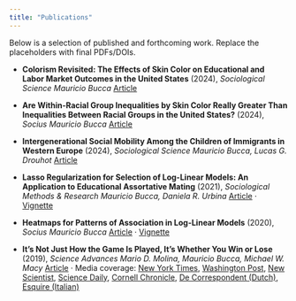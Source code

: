```yaml
---
title: "Publications"
---
```


Below is a selection of published and forthcoming work. Replace the placeholders with final PDFs/DOIs.


- **Colorism Revisited: The Effects of Skin Color on Educational and Labor Market Outcomes in the United States** (2024), *Sociological Science*
  *Mauricio Bucca*
  [Article](https://sociologicalscience.com/articles-v11-19-517/)

- **Are Within-Racial Group Inequalities by Skin Color Really Greater Than Inequalities Between Racial Groups in the United States?** (2024), *Socius*
  *Mauricio Bucca*
  [Article](https://journals.sagepub.com/doi/full/10.1177/23780231241259656)

- **Intergenerational Social Mobility Among the Children of Immigrants in Western Europe** (2024), *Sociological Science*
  *Mauricio Bucca, Lucas G. Drouhot*
  [Article](https://sociologicalscience.com/articles-v11-18-489/)

- **Lasso Regularization for Selection of Log-Linear Models: An Application to Educational Assortative Mating** (2021), *Sociological Methods & Research*
  *Mauricio Bucca, Daniela R. Urbina*
  [Article](https://doi.org/10.1177/0049124119826154) · [Vignette](https://mebucca.github.io/static/notebooks/Lasso_llm.nb.html)

- **Heatmaps for Patterns of Association in Log-Linear Models** (2020), *Socius*
  *Mauricio Bucca*
  [Article](https://journals.sagepub.com/doi/full/10.1177/2378023119899219) · [Vignette](https://mebucca.github.io/static/notebooks/Visualization_llm.nb.html)

- **It’s Not Just How the Game Is Played, It’s Whether You Win or Lose** (2019), *Science Advances*
  *Mario D. Molina, Mauricio Bucca, Michael W. Macy*
  [Article](https://advances.sciencemag.org/content/5/7/eaau1156) · Media coverage: [New York Times](https://mebucca.github.io/static/papers/beliefs_experiment_nyt.pdf), [Washington Post](https://mebucca.github.io/static/papers/beliefs_experiment_wp.pdf), [New Scientist](https://mebucca.github.io/static/papers/beliefs_experiment_ns.pdf), [Science Daily](https://mebucca.github.io/static/papers/beliefs_experiment_sd.pdf), [Cornell Chronicle](https://mebucca.github.io/static/papers/beliefs_experiment_cc.pdf), [De Correspondent (Dutch)](https://mebucca.github.io/static/papers/beliefs_experiment_dc.pdf), [Esquire (Italian)](https://mebucca.github.io/static/papers/beliefs_experiment_es.pdf)
